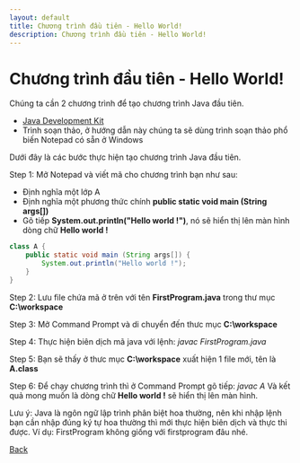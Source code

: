 ```yaml
---
layout: default
title: Chương trình đầu tiên - Hello World!
description: Chương trình đầu tiên - Hello World!
---
```


# Chương trình đầu tiên - Hello World!
Chúng ta cần 2 chương trình để tạo chương trình Java đầu tiên.
- [Java Development Kit](./cai-dat-java.md)
- Trình soạn thảo, ở hướng dẫn này chúng ta sẽ dùng trình soạn thảo phổ biến Notepad có sẵn ở Windows

Dưới đây là các bước thực hiện tạo chương trình Java đầu tiên.

Step 1: Mở Notepad và viết mã cho chương trình bạn như sau:
- Định nghĩa một lớp A
- Định nghĩa một phương thức chính **public static void main (String args[])**
- Gõ tiếp **System.out.println("Hello world !")**, nó sẽ hiển thị lên màn hình dòng chữ **Hello world !**
```java
class A {
    public static void main (String args[]) {
        System.out.println("Hello world !");
    }
}
```
Step 2: Lưu file chứa mã ở trên với tên **FirstProgram.java** trong thư mục **C:\workspace**

Step 3: Mở Command Prompt và di chuyển đến thưc mục **C:\workspace**

Step 4: Thực hiện biên dịch mã java với lệnh: _javac FirstProgram.java_

Step 5: Bạn sẽ thấy ở thưc mục **C:\workspace** xuất hiện 1 file mới, tên là **A.class**

Step 6: Để chạy chương trình thì ở Command Prompt gõ tiếp: _javac A_ Và kết quả mong muốn là dòng chữ **Hello world !** sẽ hiển thị lên màn hình.

Lưu ý: Java là ngôn ngữ lập trình phân biệt hoa thường, nên khi nhập lệnh bạn cần nhập đúng ký tự hoa thường thì mới thực hiện biên dịch và thực thi được. Ví dụ: FirstProgram không giống với firstprogram đâu nhé.

[Back](./)